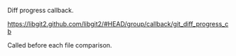 Diff progress callback.

https://libgit2.github.com/libgit2/#HEAD/group/callback/git_diff_progress_cb

Called before each file comparison.